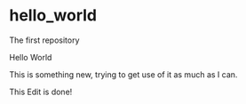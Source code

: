 # hello_world
The first repository

Hello World

This is something new, trying to get use of it as much as I can. 

This Edit is done!
